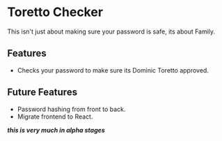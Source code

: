 # Toretto Checker

This isn't just about making sure your password is safe, its about Family.

## Features

- Checks your password to make sure its Dominic Toretto approved. 

## Future Features

- Password hashing from front to back. 
- Migrate frontend to React.

***this is very much in alpha stages***
